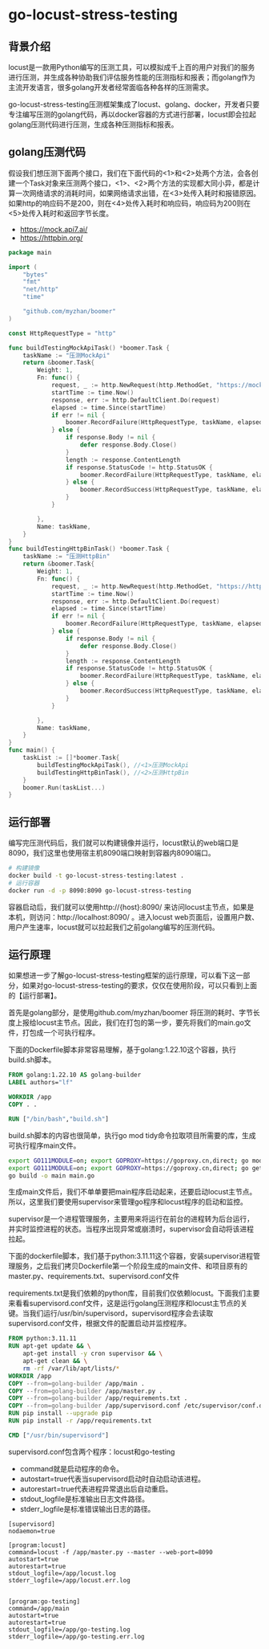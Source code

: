 # go-locust-stress-testing

## 背景介绍

locust是一款用Python编写的压测工具，可以模拟成千上百的用户对我们的服务进行压测，并生成各种协助我们评估服务性能的压测指标和报表；而golang作为主流开发语言，很多golang开发者经常面临各种各样的压测需求。

go-locust-stress-testing压测框架集成了locust、golang、docker，开发者只要专注编写压测的golang代码，再以docker容器的方式进行部署，locust即会拉起golang压测代码进行压测，生成各种压测指标和报表。

## golang压测代码

假设我们想压测下面两个接口，我们在下面代码的<1>和<2>处两个方法，会各创建一个Task对象来压测两个接口，<1>、<2>两个方法的实现都大同小异，都是计算一次网络请求的消耗时间，如果网络请求出错，在<3>处传入耗时和报错原因。如果http的响应码不是200，则在<4>处传入耗时和响应码，响应码为200则在<5>处传入耗时和返回字节长度。

- https://mock.api7.ai/
- https://httpbin.org/

```go
package main

import (
	"bytes"
	"fmt"
	"net/http"
	"time"

	"github.com/myzhan/boomer"
)

const HttpRequestType = "http"

func buildTestingMockApiTask() *boomer.Task {
	taskName := "压测MockApi"
	return &boomer.Task{
		Weight: 1,
		Fn: func() {
			request, _ := http.NewRequest(http.MethodGet, "https://mock.api7.ai/", bytes.NewBuffer(nil))
			startTime := time.Now()
			response, err := http.DefaultClient.Do(request)
			elapsed := time.Since(startTime)
			if err != nil {
				boomer.RecordFailure(HttpRequestType, taskName, elapsed.Milliseconds(), err.Error()) //<3>
			} else {
				if response.Body != nil {
					defer response.Body.Close()
				}
				length := response.ContentLength
				if response.StatusCode != http.StatusOK {
					boomer.RecordFailure(HttpRequestType, taskName, elapsed.Milliseconds(), fmt.Sprintf("statusCode:%d", response.StatusCode)) //<4>
				} else {
					boomer.RecordSuccess(HttpRequestType, taskName, elapsed.Milliseconds(), length) //<5>
				}
			}

		},
		Name: taskName,
	}
}
func buildTestingHttpBinTask() *boomer.Task {
	taskName := "压测HttpBin"
	return &boomer.Task{
		Weight: 1,
		Fn: func() {
			request, _ := http.NewRequest(http.MethodGet, "https://httpbin.org/", bytes.NewBuffer(nil))
			startTime := time.Now()
			response, err := http.DefaultClient.Do(request)
			elapsed := time.Since(startTime)
			if err != nil {
				boomer.RecordFailure(HttpRequestType, taskName, elapsed.Milliseconds(), err.Error())
			} else {
				if response.Body != nil {
					defer response.Body.Close()
				}
				length := response.ContentLength
				if response.StatusCode != http.StatusOK {
					boomer.RecordFailure(HttpRequestType, taskName, elapsed.Milliseconds(), fmt.Sprintf("statusCode:%d", response.StatusCode))
				} else {
					boomer.RecordSuccess(HttpRequestType, taskName, elapsed.Milliseconds(), length)
				}
			}

		},
		Name: taskName,
	}
}
func main() {
	taskList := []*boomer.Task{
		buildTestingMockApiTask(), //<1>压测MockApi
		buildTestingHttpBinTask(), //<2>压测HttpBin
	}
	boomer.Run(taskList...)
}

```



## 运行部署

编写完压测代码后，我们就可以构建镜像并运行，locust默认的web端口是8090，我们这里也使用宿主机8090端口映射到容器内8090端口。

```bash
# 构建镜像
docker build -t go-locust-stress-testing:latest .
# 运行容器
docker run -d -p 8090:8090 go-locust-stress-testing
```

容器启动后，我们就可以使用http://{host}:8090/ 来访问locust主节点，如果是本机，则访问：http://localhost:8090/ 。进入locust web页面后，设置用户数、用户产生速率，locust就可以拉起我们之前golang编写的压测代码。



## 运行原理

如果想进一步了解go-locust-stress-testing框架的运行原理，可以看下这一部分，如果对go-locust-stress-testing的要求，仅仅在使用阶段，可以只看到上面的【运行部署】。

首先是golang部分，是使用github.com/myzhan/boomer 将压测的耗时、字节长度上报给locust主节点。因此，我们在打包的第一步，要先将我们的main.go文件，打包成一个可执行程序。

下面的Dockerfile脚本非常容易理解，基于golang:1.22.10这个容器，执行build.sh脚本。

```dockerfile
FROM golang:1.22.10 AS golang-builder
LABEL authors="lf"

WORKDIR /app
COPY . .

RUN ["/bin/bash","build.sh"]
```



build.sh脚本的内容也很简单，执行go mod tidy命令拉取项目所需要的库，生成可执行程序main文件。

```bash
export GO111MODULE=on; export GOPROXY=https://goproxy.cn,direct; go mod tidy
export GO111MODULE=on; export GOPROXY=https://goproxy.cn,direct; go get github.com/myzhan/boomer@master
go build -o main main.go
```



生成main文件后，我们不单单要把main程序启动起来，还要启动locust主节点。所以，这里我们要使用supervisor来管理go程序和locust程序的启动和监控。

supervisor是一个进程管理服务，主要用来将运行在前台的进程转为后台运行，并实时监控进程的状态。当程序出现异常或崩溃时，supervisor会自动将该进程拉起。

下面的dockerfile脚本，我们基于python:3.11.11这个容器，安装supervisor进程管理服务，之后我们拷贝Dockerfile第一个阶段生成的main文件、和项目原有的master.py、requirements.txt、supervisord.conf文件

requirements.txt是我们依赖的python库，目前我们仅依赖locust。下面我们主要来看看supervisord.conf文件，这是运行golang压测程序和locust主节点的关键。当我们运行/usr/bin/supervisord，supervisord程序会去读取supervisord.conf文件，根据文件的配置启动并监控程序。

```dockerfile
FROM python:3.11.11 
RUN apt-get update && \
    apt-get install -y cron supervisor && \
    apt-get clean && \
    rm -rf /var/lib/apt/lists/*
WORKDIR /app
COPY --from=golang-builder /app/main .
COPY --from=golang-builder /app/master.py .
COPY --from=golang-builder /app/requirements.txt .
COPY --from=golang-builder /app/supervisord.conf /etc/supervisor/conf.d/supervisord.conf
RUN pip install --upgrade pip
RUN pip install -r /app/requirements.txt

CMD ["/usr/bin/supervisord"]
```



supervisord.conf包含两个程序：locust和go-testing

- command就是启动程序的命令。
- autostart=true代表当supervisord启动时自动启动该进程。
- autorestart=true代表进程异常退出后自动重启。
- stdout_logfile是标准输出日志文件路径。
- stderr_logfile是标准错误输出日志的路径。

```
[supervisord]
nodaemon=true

[program:locust]
command=locust -f /app/master.py --master --web-port=8090
autostart=true
autorestart=true
stdout_logfile=/app/locust.log
stderr_logfile=/app/locust.err.log


[program:go-testing]
command=/app/main
autostart=true
autorestart=true
stdout_logfile=/app/go-testing.log
stderr_logfile=/app/go-testing.err.log
```

